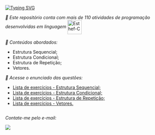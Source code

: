 <div>

[![Typing SVG](https://readme-typing-svg.herokuapp.com?font=Inconsolata&size=30&color=B695C3&lines=Atividades+em+linguagem+C)](https://git.io/typing-svg)
</div>
<div>
  <em>🔭 Este repositório conta com mais de 110 atividades de programação desenvolvidas em linguagem </em>
   <img align="center" alt="Esthef-C" height="45" width="45" src="https://cdn.jsdelivr.net/gh/devicons/devicon/icons/c/c-plain.svg">
  </div>
  <br>
  <em>📌 Conteúdos abordados:</em>
<ul>
  <li>Estrutura Sequencial;</li>
  <li>Estrutura Condicional;</li>
  <li>Estrutura de Repetição;</li>
  <li>Vetores.</li>
</ul>
</div>

<div>
  <p><em>📌 Acesse o enunciado das questões:</em></p>
  <ul>
  <li><a href="https://drive.google.com/file/d/1NksE3-5KxsI0dhymegg4b1hWuKGY3GrN/view?usp=sharing" target="_blank">Lista de exercícios - Estrutura Sequencial;</a></li>
  <li><a href="https://drive.google.com/file/d/1o4j6Y49_BKbDAC6tyR6dECWPB4uO4I8A/view?usp=sharing" target="_blank">Lista de exercícios - Estrutura Condicional;</a></li>
  <li><a href="https://drive.google.com/file/d/1MLSsiZ0H0gcMdI_1V9aetW33TP8NcaAp/view?usp=sharing" target="_blank">Lista de exercícios - Estrutura de Repetição;</a></li>
  <li><a href="https://drive.google.com/file/d/1LgwrxA4tdEvoccCTZhboS6Hmwr7pZL_j/view?usp=sharing" target="_blank">Lista de exercícios - Vetores.</a></li>
</div>

##
  <div>
    <p><em>Contate-me pelo e-mail: </em></p>
    <a href = "mailto: esthefani_possamai@hotmail.com" target="_blank"><img src="https://img.shields.io/badge/-Gmail-%23333?style=for-the-badge&logo=gmail&logoColor=white" target="_blank"></a>
  </div>

